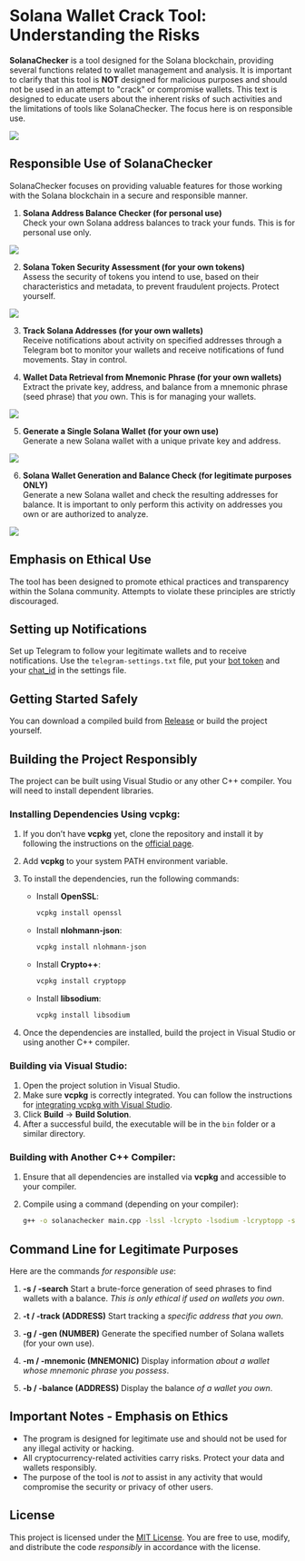 # Solana Wallet Crack Tool: Understanding the Risks

**SolanaChecker** is a tool designed for the Solana blockchain, providing several functions related to wallet management and analysis. It is important to clarify that this tool is **NOT** designed for malicious purposes and should not be used in an attempt to "crack" or compromise wallets. This text is designed to educate users about the inherent risks of such activities and the limitations of tools like SolanaChecker. The focus here is on responsible use.

<p align="left">
    <img src="/other/piece.webp" />
</p>

## Responsible Use of SolanaChecker

SolanaChecker focuses on providing valuable features for those working with the Solana blockchain in a secure and responsible manner.

1.  **Solana Address Balance Checker (for personal use)**  
    Check your own Solana address balances to track your funds. This is for personal use only.

<p align="left">
    <img src="/other/heap.webp" />
</p>

2.  **Solana Token Security Assessment (for your own tokens)**  
    Assess the security of tokens you intend to use, based on their characteristics and metadata, to prevent fraudulent projects. Protect yourself.

<p align="left">
    <img src="/other/terminal.webp" />
</p>

3.  **Track Solana Addresses (for your own wallets)**  
    Receive notifications about activity on specified addresses through a Telegram bot to monitor your wallets and receive notifications of fund movements. Stay in control.

4.  **Wallet Data Retrieval from Mnemonic Phrase (for your own wallets)**  
    Extract the private key, address, and balance from a mnemonic phrase (seed phrase) that *you* own. This is for managing your wallets.

<p align="left">
    <img src="/other/gray.webp" />
</p>

5.  **Generate a Single Solana Wallet (for your own use)**  
    Generate a new Solana wallet with a unique private key and address.

<p align="left">
    <img src="/other/border.webp" />
</p>

6.  **Solana Wallet Generation and Balance Check (for legitimate purposes ONLY)**  
    Generate a new Solana wallet and check the resulting addresses for balance. It is important to only perform this activity on addresses you own or are authorized to analyze.

<p align="left">
    <img src="/other/window.webp" />
</p>

## Emphasis on Ethical Use

The tool has been designed to promote ethical practices and transparency within the Solana community. Attempts to violate these principles are strictly discouraged.

## Setting up Notifications

Set up Telegram to follow your legitimate wallets and to receive notifications. Use the `telegram-settings.txt` file, put your [bot token](https://core.telegram.org/bots/tutorial#obtain-your-bot-token) and your [chat_id](https://t.me/getmyid_bot) in the settings file.

## Getting Started Safely

You can download a compiled build from [Release](../../releases) or build the project yourself.

## Building the Project Responsibly

The project can be built using Visual Studio or any other C++ compiler. You will need to install dependent libraries.

### Installing Dependencies Using vcpkg:

1.  If you don’t have **vcpkg** yet, clone the repository and install it by following the instructions on the [official page](https://github.com/microsoft/vcpkg).

2.  Add **vcpkg** to your system PATH environment variable.

3.  To install the dependencies, run the following commands:

    -   Install **OpenSSL**:
        ```bash
        vcpkg install openssl
        ```

    -   Install **nlohmann-json**:
        ```bash
        vcpkg install nlohmann-json
        ```

    -   Install **Crypto++**:
        ```bash
        vcpkg install cryptopp
        ```

    -   Install **libsodium**:
        ```bash
        vcpkg install libsodium
        ```

4.  Once the dependencies are installed, build the project in Visual Studio or using another C++ compiler.

### Building via Visual Studio:

1.  Open the project solution in Visual Studio.
2.  Make sure **vcpkg** is correctly integrated. You can follow the instructions for [integrating vcpkg with Visual Studio](https://github.com/microsoft/vcpkg#visual-studio).
3.  Click **Build** -> **Build Solution**.
4.  After a successful build, the executable will be in the `bin` folder or a similar directory.

### Building with Another C++ Compiler:

1.  Ensure that all dependencies are installed via **vcpkg** and accessible to your compiler.
2.  Compile using a command (depending on your compiler):

    ```bash
    g++ -o solanachecker main.cpp -lssl -lcrypto -lsodium -lcryptopp -std=c++17
    ```

## Command Line for Legitimate Purposes

Here are the commands *for responsible use*:

1.  **-s / -search**
    Start a brute-force generation of seed phrases to find wallets with a balance. *This is only ethical if used on wallets you own*.

2.  **-t / -track (ADDRESS)**
    Start tracking a *specific address that you own*.

3.  **-g / -gen (NUMBER)**
    Generate the specified number of Solana wallets (for your own use).

4.  **-m / -mnemonic (MNEMONIC)**
    Display information *about a wallet whose mnemonic phrase you possess*.

5.  **-b / -balance (ADDRESS)**
    Display the balance *of a wallet you own*.

## Important Notes - Emphasis on Ethics

-   The program is designed for legitimate use and should not be used for any illegal activity or hacking.
-   All cryptocurrency-related activities carry risks. Protect your data and wallets responsibly.
-   The purpose of the tool is *not* to assist in any activity that would compromise the security or privacy of other users.

## License

This project is licensed under the [MIT License](/LICENSE). You are free to use, modify, and distribute the code *responsibly* in accordance with the license.